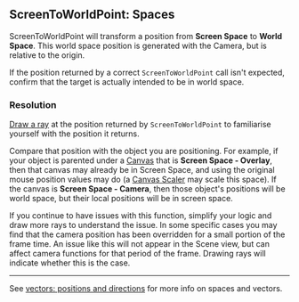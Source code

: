 ## ScreenToWorldPoint: Spaces

ScreenToWorldPoint will transform a position from **Screen Space** to **World Space**.
This world space position is generated with the Camera, but is relative to the origin.

If the position returned by a correct `ScreenToWorldPoint` call isn't expected, confirm that the target is actually intended to be in world space.

### Resolution
[Draw a ray](Debugging/Draw%20Functions.md) at the position returned by `ScreenToWorldPoint` to familiarise yourself with the position it returns.

Compare that position with the object you are positioning. For example, if your object is parented under a [Canvas](https://docs.unity3d.com/Packages/com.unity.ugui@latest/index.html?subfolder=/manual/UICanvas.html) that is **Screen Space - Overlay**, then that canvas may already be in Screen Space, and using the original mouse position values may do (a [Canvas Scaler](https://docs.unity3d.com/Packages/com.unity.ugui@latest/index.html?subfolder=/manual/script-CanvasScaler.html) may scale this space).
If the canvas is **Screen Space - Camera**, then those object's positions will be world space, but their local positions will be in screen space.

If you continue to have issues with this function, simplify your logic and draw more rays to understand the issue.
In some specific cases you may find that the camera position has been overridden for a small portion of the frame time. An issue like this will not appear in the Scene view, but can affect camera functions for that period of the frame. Drawing rays will indicate whether this is the case.

---
See [vectors: positions and directions](Vectors/Positions%20And%20Directions.md) for more info on spaces and vectors.
